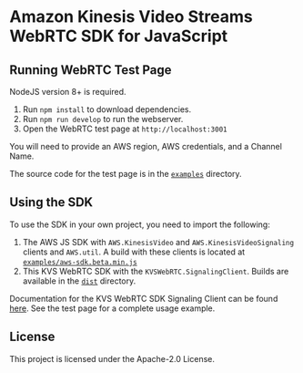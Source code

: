 # Amazon Kinesis Video Streams WebRTC SDK for JavaScript

## Running WebRTC Test Page
NodeJS version 8+ is required.

1. Run `npm install` to download dependencies.
1. Run `npm run develop` to run the webserver.
1. Open the WebRTC test page at `http://localhost:3001`

You will need to provide an AWS region, AWS credentials, and a Channel Name.

The source code for the test page is in the [`examples`](examples) directory.

## Using the SDK
To use the SDK in your own project, you need to import the following:
1. The AWS JS SDK with `AWS.KinesisVideo` and `AWS.KinesisVideoSignaling` clients and `AWS.util`. 
A build with these clients is located at [`examples/aws-sdk.beta.min.js`](examples/aws-sdk.beta.min.js)
1. This KVS WebRTC SDK with the `KVSWebRTC.SignalingClient`. Builds are available in the [`dist`](dist) directory.

Documentation for the KVS WebRTC SDK Signaling Client can be found [here](dist/commonjs/SignalingClient.d.ts).
See the test page for a complete usage example.

## License

This project is licensed under the Apache-2.0 License.

